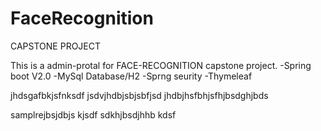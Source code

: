 # FaceRecognition
CAPSTONE PROJECT

This is a admin-protal for FACE-RECOGNITION capstone project.
-Spring boot V2.0
-MySql Database/H2
-Sprng seurity
-Thymeleaf

jhdsgafbkjsfnksdf
jsdvjhdbjsbjsbfjsd
jhdbjhsfbhjsfhjbsdghjbds

samplrejbsjdbjs kjsdf
sdkhjbsdjhhb kdsf
